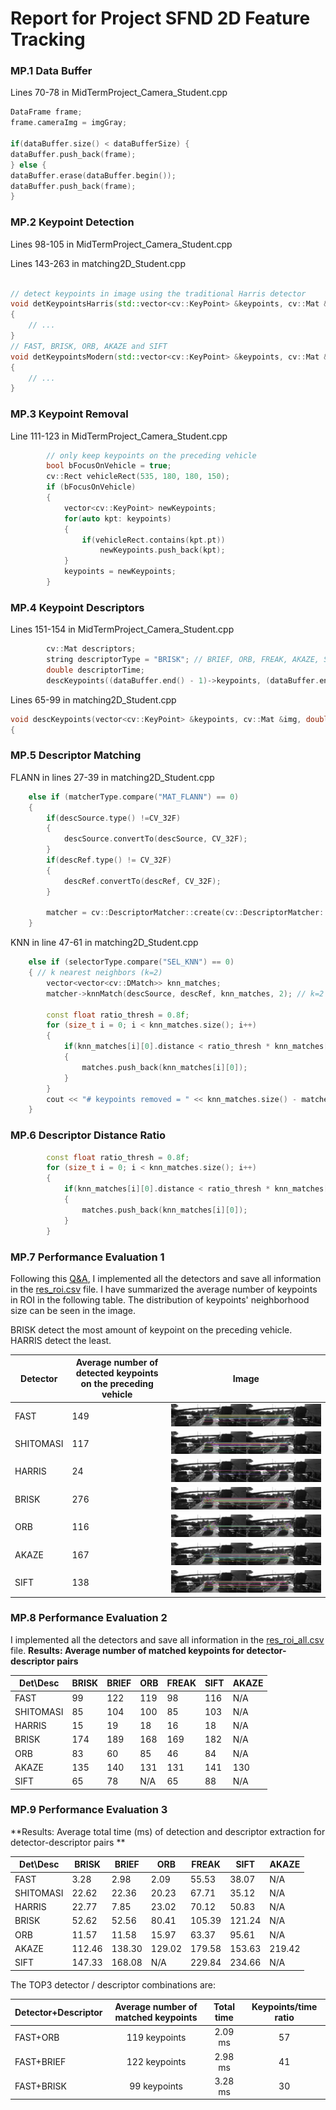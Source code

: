 # Report for Project SFND 2D Feature Tracking
### MP.1 Data Buffer
Lines 70-78 in MidTermProject_Camera_Student.cpp
```c++
DataFrame frame;
frame.cameraImg = imgGray;

if(dataBuffer.size() < dataBufferSize) {
dataBuffer.push_back(frame);
} else {
dataBuffer.erase(dataBuffer.begin());
dataBuffer.push_back(frame);
}
```
### MP.2 Keypoint Detection
Lines 98-105 in MidTermProject_Camera_Student.cpp

Lines 143-263 in matching2D_Student.cpp
```c++

// detect keypoints in image using the traditional Harris detector
void detKeypointsHarris(std::vector<cv::KeyPoint> &keypoints, cv::Mat &img, double& t, bool bVis)
{
    // ...
}
// FAST, BRISK, ORB, AKAZE and SIFT
void detKeypointsModern(std::vector<cv::KeyPoint> &keypoints, cv::Mat &img, double& t, std::string detectorType, bool bVis)
{
    // ...
}
``` 
### MP.3 Keypoint Removal
Line 111-123 in MidTermProject_Camera_Student.cpp
```c++
        // only keep keypoints on the preceding vehicle
        bool bFocusOnVehicle = true;
        cv::Rect vehicleRect(535, 180, 180, 150);
        if (bFocusOnVehicle)
        {
            vector<cv::KeyPoint> newKeypoints;
            for(auto kpt: keypoints)
            {
                if(vehicleRect.contains(kpt.pt))
                    newKeypoints.push_back(kpt);
            }
            keypoints = newKeypoints;
        }
```
### MP.4 Keypoint Descriptors
Lines 151-154 in MidTermProject_Camera_Student.cpp
```c++
        cv::Mat descriptors;
        string descriptorType = "BRISK"; // BRIEF, ORB, FREAK, AKAZE, SIFT
        double descriptorTime;
        descKeypoints((dataBuffer.end() - 1)->keypoints, (dataBuffer.end() - 1)->cameraImg, descriptorTime, descriptors, descriptorType);
```
Lines 65-99 in matching2D_Student.cpp
```c++
void descKeypoints(vector<cv::KeyPoint> &keypoints, cv::Mat &img, double& t, cv::Mat &descriptors, string descriptorType)
{
```
### MP.5 Descriptor Matching
FLANN in lines 27-39 in matching2D_Student.cpp
```c++
    else if (matcherType.compare("MAT_FLANN") == 0)
    {
        if(descSource.type() !=CV_32F)
        {
            descSource.convertTo(descSource, CV_32F);
        }
        if(descRef.type() != CV_32F)
        {
            descRef.convertTo(descRef, CV_32F);
        }

        matcher = cv::DescriptorMatcher::create(cv::DescriptorMatcher::FLANNBASED);
    }
```
KNN in line 47-61 in matching2D_Student.cpp
```c++
    else if (selectorType.compare("SEL_KNN") == 0)
    { // k nearest neighbors (k=2)
        vector<vector<cv::DMatch>> knn_matches;
        matcher->knnMatch(descSource, descRef, knn_matches, 2); // k=2

        const float ratio_thresh = 0.8f;
        for (size_t i = 0; i < knn_matches.size(); i++)
        {
            if(knn_matches[i][0].distance < ratio_thresh * knn_matches[i][1].distance)
            {
                matches.push_back(knn_matches[i][0]);
            }
        }
        cout << "# keypoints removed = " << knn_matches.size() - matches.size() << endl;
    }
```
### MP.6 Descriptor Distance Ratio
```c++
        const float ratio_thresh = 0.8f;
        for (size_t i = 0; i < knn_matches.size(); i++)
        {
            if(knn_matches[i][0].distance < ratio_thresh * knn_matches[i][1].distance)
            {
                matches.push_back(knn_matches[i][0]);
            }
        }
```
### MP.7 Performance Evaluation 1
Following this [Q&A](https://knowledge.udacity.com/questions/105491),
I implemented all the detectors and save all information in the [res_roi.csv](./res/res_roi.csv) file. 
I have summarized the average number of keypoints in ROI in the following table.
The distribution of keypoints' neighborhood size can be seen in the image.

BRISK detect the most amount of keypoint on the preceding vehicle.
HARRIS detect the least. 

Detector  | Average number of detected keypoints on the preceding vehicle | Image
--------  | --------------------| -------------------
FAST      | 149| ![](./res/imgs/FAST_BRISK.png)
SHITOMASI | 117 | ![](./res/imgs/SHITOMASI_BRISK.png)
HARRIS    | 24 | ![](./res/imgs/HARRIS_BRISK.png)
BRISK     | 276| ![](./res/imgs/BRISK_BRISK.png)
ORB       | 116| ![](./res/imgs/ORB_BRISK.png)
AKAZE     | 167| ![](./res/imgs/AKAZE_BRISK.png)
SIFT      | 138| ![](./res/imgs/SIFT_BRISK.png)
### MP.8 Performance Evaluation 2
I implemented all the detectors and save all information in the [res_roi_all.csv](./res/res_roi_all.csv) file. 
**Results: Average number of matched keypoints for detector-descriptor pairs**

| Det\Desc  | BRISK | BRIEF | ORB | FREAK | SIFT | AKAZE | 
|-----------|-------|-------|-----|-------|-------|------|
| FAST      | 99   | 122   | 119 | 98    | 116   |N/A |
| SHITOMASI | 85    | 104   | 100 | 85    |  103  |N/A   |
| HARRIS    | 15    | 19    | 18  | 16    |  18   |N/A   |
| BRISK     | 174   | 189   | 168 | 169   |  182  |N/A   |
| ORB       | 83    | 60    | 85  | 46    | 84   |N/A   |
| AKAZE     | 135   | 140   | 131 | 131   |  141  | 130   |
| SIFT      | 65    | 78    | N/A | 65    |  88   |N/A   |
### MP.9 Performance Evaluation 3

**Results: Average total time (ms) of detection and descriptor extraction for detector-descriptor pairs **

| Det\Desc  | BRISK | BRIEF | ORB | FREAK | SIFT | AKAZE | 
|-----------|-------|-------|-----|-------|-------|------|
| FAST      | 3.28 | 2.98 | 2.09 | 55.53 | 38.07 | N/A
| SHITOMASI | 22.62 | 22.36 | 20.23 | 67.71 | 35.12 | N/A
| HARRIS    | 22.77 | 7.85 | 23.02 | 70.12 | 50.83 | N/A
| BRISK     | 52.62 | 52.56 | 80.41 | 105.39 | 121.24 | N/A
| ORB       | 11.57 | 11.58 | 15.97 | 63.37 | 95.61 | N/A
| AKAZE     | 112.46 | 138.30 | 129.02 | 179.58 | 153.63 | 219.42
| SIFT      |147.33 | 168.08 | N/A | 229.84 | 234.66 | N/A

The TOP3 detector / descriptor combinations are:

Detector+Descriptor     | Average number of matched keypoints | Total time | Keypoints/time ratio
------------ | :----------------------------:| :--------: | :-------------:
FAST+ORB     | 119 keypoints                 | 2.09 ms     | 57
FAST+BRIEF   | 122 keypoints                 | 2.98 ms     | 41
FAST+BRISK   | 99 keypoints                 | 3.28 ms     | 30


